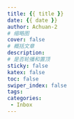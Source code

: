 ```yaml
---
title: {{ title }}
date: {{ date }}
author: Achuan-2
# 缩略图
cover: false 
# 概括文章
description:
# 是否轮播和置顶
sticky: false
katex: false
toc: false
swiper_index: false
tags:
categories:
 - Inbox
---
```

